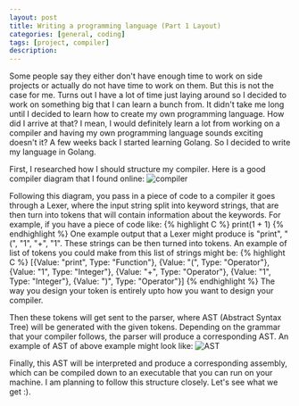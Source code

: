 ```yaml
---
layout: post
title: Writing a programming language (Part 1 Layout)
categories: [general, coding]
tags: [project, compiler]
description: 
---
```

Some people say they either don't have enough time to work on side projects  or actually do not have time to work on them. 
But this is not the case for me. Turns out I have a lot of time just laying around so I decided to work on something big that 
I can learn a bunch from. It didn't take me long until I decided to learn how to create my own programming language. How did I 
arrive at that? I mean, I would definitely learn a lot from working on a compiler and having my own programming language sounds 
exciting doesn't it? A few weeks back I started learning Golang. So I decided to write my language in Golang. 

First, I researched how I should structure my compiler. Here is a good compiler diagram that I found online:
![compiler](https://cdn-images-1.medium.com/max/800/1*ttOYPPL-XJIf4zVZQUBzsQ.jpeg)

Following this diagram, you pass in a piece of code to a compiler it goes through a Lexer, where 
the input string split into keyword strings, that are then turn into tokens that will contain information about the keywords. For example, if you have 
a piece of code like:
{% highlight C %}
print(1 + 1)
{% endhighlight %}
One example output that a Lexer might produce is "print", "(", "1", "+", "1". These strings 
can be then turned into tokens. An example of list of tokens you could make from this list of 
strings might be:
{% highlight C %}
[{Value: "print", Type: "Function"}, {Value: "(", Type: "Operator"}, {Value: "1", Type: "Integer"}, {Value: "+", Type: "Operator"}, {Value: "1", Type: "Integer"}, {Value: ")", Type: "Operator"}]
{% endhighlight %}
The way you design your token is entirely upto how you want to design your compiler.

Then these tokens will get sent to the parser, where AST (Abstract Syntax Tree) will be generated with the given tokens. Depending on 
the grammar that your compiler follows, the parser will produce a corresponding AST. An example of AST of above example might look like: 
![AST](https://i.imgur.com/eG3FJgW.png?1)

Finally, this AST will be interpreted and produce a corresponding assembly, which can be 
compiled down to an executable that you can run on your machine. I am planning to follow this 
structure closely. Let's see what we get :).